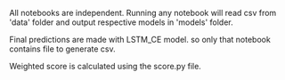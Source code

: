 All notebooks are independent. 
Running any notebook will read csv from 'data' folder and output respective models in 'models' folder.

Final predictions are made with LSTM_CE model. so only that notebook contains file to generate csv.

Weighted score is calculated using the score.py file.
